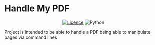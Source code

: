# Handle My PDF

<div align="center">

[![Licence](https://img.shields.io/github/license/Ileriayo/markdown-badges?style=for-the-badge)](./LICENSE)      ![Python](https://img.shields.io/badge/python-3670A0?style=for-the-badge&logo=python&logoColor=ffdd54)

</div>

Project is intended to be able to handle a PDF being able to manipulate pages via command lines